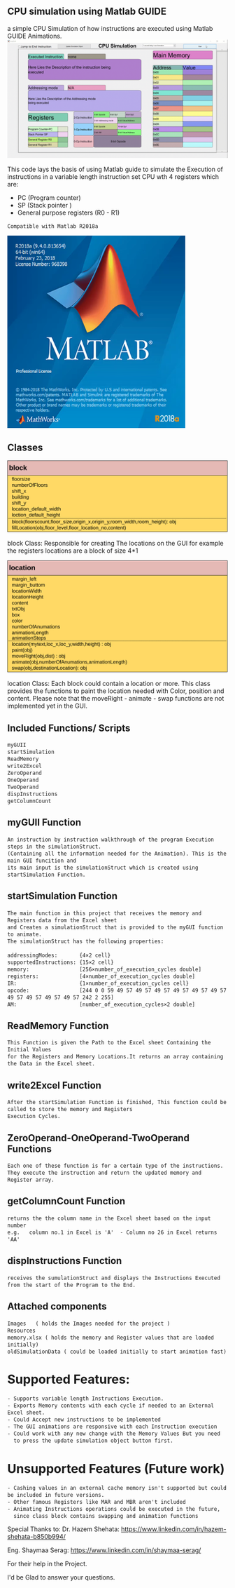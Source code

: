 ## CPU simulation using Matlab GUIDE
a simple CPU Simulation of how instructions are executed using Matlab GUIDE Animations.
   ![](Images/simpleRun.gif)

   This code lays the basis of using Matlab guide to simulate the Execution of instructions in 
   a variable length instruction set CPU wth 4 registers which are:
   - PC (Program counter) 
   - SP (Stack pointer ) 
   - General purpose registers (R0 - R1)
   
    Compatible with Matlab R2018a
   ![](Images/Compatibility.png)

## Classes
   ![](Images/blockClass.svg)


block Class: Responsible for creating The locations on the GUI for example the registers locations are a block of size 4*1   
   
   ![](Images/locationClass.svg)
   
   
location Class: Each block could contain a location or more. This class provides the functions to paint the location needed with
Color, position and content. Please note that the moveRight - animate - swap functions are not implemented yet in the GUI.

## Included Functions/ Scripts
    myGUII
    startSimulation
    ReadMemory
    write2Excel
    ZeroOperand
    OneOperand
    TwoOperand
    dispInstructions  
    getColumnCount

## myGUII Function
    An instruction by instruction walkthrough of the program Execution steps in the simulationStruct.
    (Containing all the information needed for the Animation). This is the main GUI funcition and
    its main input is the simulationStruct which is created using startSimulation Function.

## startSimulation Function
    The main function in this project that receives the memory and Registers data from the Excel sheet
    and Creates a simulationStruct that is provided to the myGUI function to animate.
    The simulationStruct has the following properties:
    
    addressingModes:       {4×2 cell}
    supportedInstructions: {15×2 cell}
    memory:                [256×number_of_execution_cycles double]
    registers:             [4×number_of_execution_cycles double]
    IR:                    {1×number_of_execution_cycles cell}
    opcode:                [244 0 0 59 49 57 49 57 49 57 49 57 49 57 49 57 49 57 49 57 49 57 49 57 242 2 255]
    AM:                    [number_of_execution_cycles×2 double]
                       
## ReadMemory Function
    This Function is given the Path to the Excel sheet Containing the Initial Values
    for the Registers and Memory Locations.It returns an array containing the Data in the Excel sheet.

## write2Excel Function
    After the startSimulation Function is finished, This function could be called to store the memory and Registers
    Execution Cycles.
    
## ZeroOperand-OneOperand-TwoOperand Functions
    Each one of these function is for a certain type of the instructions.
    They execute the instruction and return the updated memory and Register array.
    
## getColumnCount Function
    returns the the column name in the Excel sheet based on the input number
    e.g.   column no.1 in Excel is 'A'  - Column no 26 in Excel returns 'AA'
    
 ## dispInstructions Function
    receives the sumulationStruct and displays the Instructions Executed from the start of the Program to the End.
      
        
## Attached components
    Images   ( holds the Images needed for the project )
    Resources
    memory.xlsx ( holds the memory and Register values that are loaded initially)
    oldSimulationData ( could be loaded initially to start animation fast)
    
    
  # Supported Features:
    - Supports variable length Instructions Execution.
    - Exports Memory contents with each cycle if needed to an External Excel sheet.
    - Could Accept new instructions to be implemented
    - The GUI animations are responsive with each Instruction execution
    - Could work with any new change with the Memory Values But you need
      to press the update simulation object button first.
    
  # Unsupported Features (Future work)
    - Cashing values in an external cache memory isn't supported but could be included in future versions.
    - Other famous Registers like MAR and MBR aren't included
    - Animating Instructions operations could be executed in the future,
      since class block contains swapping and animation functions
 
Special Thanks to:
  Dr. Hazem Shehata:
  https://www.linkedin.com/in/hazem-shehata-b850b994/
  
  Eng. Shaymaa Serag:
  https://www.linkedin.com/in/shaymaa-serag/
  
For their help in the Project.    

 I'd be Glad to answer  your questions.
